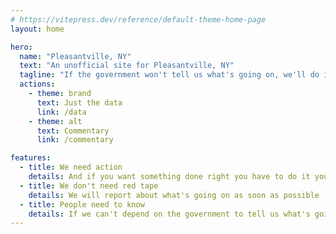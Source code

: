 ```yaml
---
# https://vitepress.dev/reference/default-theme-home-page
layout: home

hero:
  name: "Pleasantville, NY"
  text: "An unofficial site for Pleasantville, NY"
  tagline: "If the government won't tell us what's going on, we'll do it ourselves"
  actions:
    - theme: brand
      text: Just the data
      link: /data
    - theme: alt
      text: Commentary
      link: /commentary

features:
  - title: We need action
    details: And if you want something done right you have to do it yourself
  - title: We don't need red tape
    details: We will report about what's going on as soon as possible
  - title: People need to know
    details: If we can't depend on the government to tell us what's going on, we'll do it ourselves
---
```


